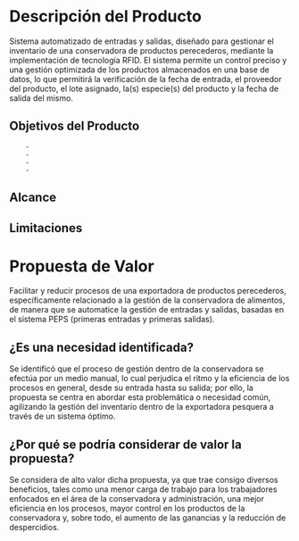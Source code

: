 # **Descripción del Producto**

Sistema automatizado de entradas y salidas, diseñado para gestionar el inventario de una conservadora de productos perecederos, mediante la implementación de tecnología RFID. El sistema permite un control preciso y una gestión optimizada de los productos almacenados en una base de datos, lo que permitirá la verificación de la fecha de entrada, el proveedor del producto, el lote asignado, la(s) especie(s) del producto y la fecha de salida del mismo.

## **Objetivos del Producto**
        -
        -
        -
        -

## **Alcance**



## **Limitaciones**


# **Propuesta de Valor**

Facilitar y reducir procesos de una exportadora de productos perecederos, específicamente relacionado a la gestión de la conservadora de alimentos, de manera que se automatice la gestión de entradas y salidas, basadas en el sistema PEPS (primeras entradas y primeras salidas).

## **¿Es una necesidad identificada?**

Se identificó que el proceso de gestión dentro de la conservadora se efectúa por un medio manual, lo cual perjudica el ritmo y la eficiencia de los procesos en general, desde su entrada hasta su salida; por ello, la propuesta se centra en abordar esta problemática o necesidad común, agilizando la gestión del inventario dentro de la exportadora pesquera a través de un sistema óptimo.


## **¿Por qué se podría considerar de valor la propuesta?**

Se considera de alto valor dicha propuesta, ya que trae consigo diversos beneficios, tales como una menor carga de trabajo para los trabajadores enfocados en el área de la conservadora y administración, una mejor eficiencia en los procesos, mayor control en los productos de la conservadora y, sobre todo, el aumento de las ganancias y la reducción de despercidios. 
